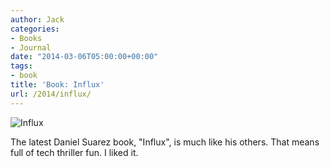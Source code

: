 ```yaml
---
author: Jack
categories:
- Books
- Journal
date: "2014-03-06T05:00:00+00:00"
tags:
- book
title: 'Book: Influx'
url: /2014/influx/
---
```


<aside> <img src="/img/2014/influx-cover.jpg" alt="Influx" class="postimage" />
  
</aside> 

The latest Daniel Suarez book, "Influx", is much like his others. That means full of tech thriller fun. I liked it.